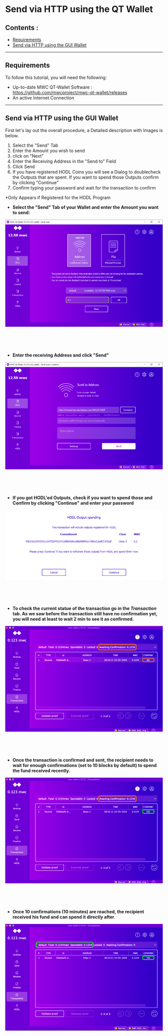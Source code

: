 # Send via HTTP using the QT Wallet

## Contents : 
  * [Requirements](#requirements)
  * [Send via HTTP using the GUI Wallet](#Send-via-HTTP-using-the-GUI-Wallet)
  
------
  
## Requirements
To follow this tutorial, you will need the following:

- Up-to-date MWC QT-Wallet Software : https://github.com/mwcproject/mwc-qt-wallet/releases
- An active Internet Connection

------

## Send via HTTP using the GUI Wallet

 
 First let's lay out the overall procedure, a Detailed description with Images is below.
 
 1) Select the "Send" Tab
 2) Enter the Amount you wish to send
 3) click on "Next"
 4) Enter the Receiving Address in the "Send to" Field
 5) Click Send  
 6) If you have registered HODL Coins you will see a Dialog to doublecheck the Outputs that are spent.
 If you want to spend those Outputs confirm by clicking "Continue"
 7) Confirm typing your password and wait for the transaction to confirm
 
 *Only Appears if Registered for the HODL Program 
 
  - **Select the "Send" Tab of your Wallet and enter the Amount you want to send:**
  
  ![selectsend](/static/img/selectsend.png "Select Send")  
  
  <br />
  <br /> 
  <br /> 
  
  - **Enter the receiving Address and click "Send"**
  
   ![sendtransaction](/static/img/sendtransaction.png "sendtransaction")  
   
   <br />
   <br /> 
   <br /> 
   
  - **If you got HODL'ed Outputs, check if you want to spend those and Confirm by clicking "Continue" and enter your password**
  
   ![hodldialog](/static/img/hodldialog.png "HODL Dialog")  
  
  <br />
  <br /> 
  <br /> 
  

- **To check the current statue of the transaction go in the _Transaction_ tab. As we saw before the transaction still have no confirmation yet, you will need at least to wait 2 min to see it as confirmed.**

![unconfirmed](/static/img/gui10.png "Unconfirmed")

  <br />
  <br /> 
  <br />


- **Once the transaction is confirmed and sent, the recipient needs to wait for enough confirmations (set to 10 blocks by default) to spend the fund received recently.**   

![confirmed](/static/img/gui11.png "awaiting confirmations")

  <br />
  <br /> 
  <br />


- **Once 10 confirmations (10 minutes) are reached, the recipient received his fund and can spend it directly after**.   

![+10confirmation](/static/img/gui12.png "+10 confirmations")




